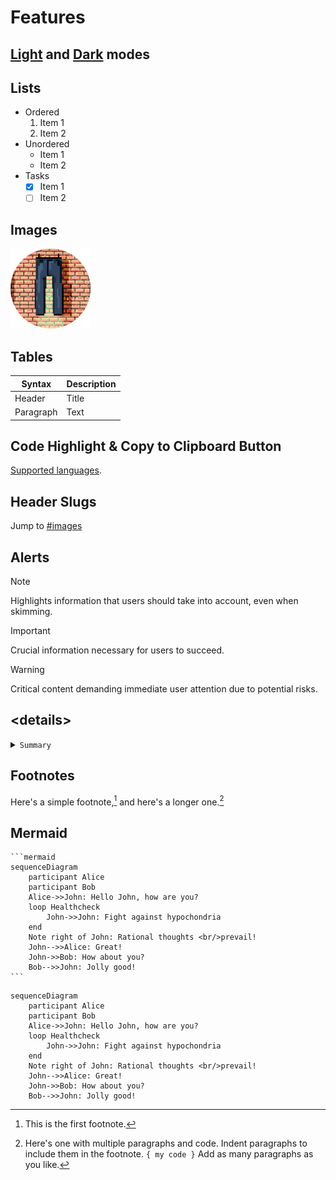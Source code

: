 # Features

## [Light](https://wallpants.github.io/pantsdown/light.html#features) and [Dark](https://wallpants.github.io/pantsdown/index.html#features) modes

## Lists

-   Ordered
    1. Item 1
    2. Item 2
-   Unordered
    -   Item 1
    -   Item 2
-   Tasks
    -   [x] Item 1
    -   [ ] Item 2

## Images

![wallpants](https://raw.githubusercontent.com/wallpants/pantsdown/main/docs/wallpants-128.png)

## Tables

| Syntax    | Description |
| --------- | ----------- |
| Header    | Title       |
| Paragraph | Text        |

## Code Highlight & Copy to Clipboard Button

[Supported languages](https://highlightjs.readthedocs.io/en/latest/supported-languages.html).

## Header Slugs

Jump to [#images](#images)

## Alerts

> [!NOTE]
> Highlights information that users should take into account, even when skimming.

> [!IMPORTANT]
> Crucial information necessary for users to succeed.

> [!WARNING]
> Critical content demanding immediate user attention due to potential risks.

## \<details>

<details>
    <summary>
        <code>Summary</code>
    </summary>

>

> Some content:
>
> ```sh
> echo "hello world"
> ```

> ---

</details>

## Footnotes

Here's a simple footnote,[^1] and here's a longer one.[^bignote]

[^1]: This is the first footnote.
[^bignote]:
    Here's one with multiple paragraphs and code.
    Indent paragraphs to include them in the footnote.
    `{ my code }`
    Add as many paragraphs as you like.

## Mermaid

````
```mermaid
sequenceDiagram
    participant Alice
    participant Bob
    Alice->>John: Hello John, how are you?
    loop Healthcheck
        John->>John: Fight against hypochondria
    end
    Note right of John: Rational thoughts <br/>prevail!
    John-->>Alice: Great!
    John->>Bob: How about you?
    Bob-->>John: Jolly good!
```
````

```mermaid
sequenceDiagram
    participant Alice
    participant Bob
    Alice->>John: Hello John, how are you?
    loop Healthcheck
        John->>John: Fight against hypochondria
    end
    Note right of John: Rational thoughts <br/>prevail!
    John-->>Alice: Great!
    John->>Bob: How about you?
    Bob-->>John: Jolly good!
```
